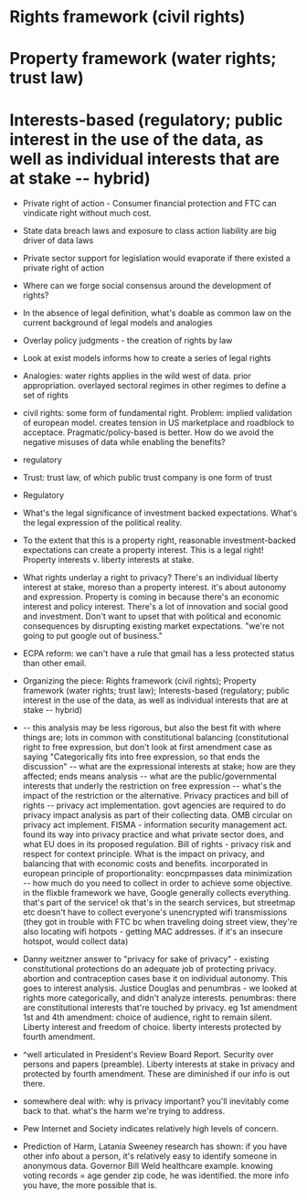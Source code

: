# Rights framework (civil rights)
# Property framework (water rights; trust law)
# Interests-based (regulatory; public interest in the use of the data, as well as individual interests that are at stake -- hybrid)

* Private right of action - Consumer financial protection and FTC can vindicate right without much cost. 
* State data breach laws and exposure to class action liability are big driver of data laws
* Private sector support for legislation would evaporate if there existed a private right of action
* Where can we forge social consensus around the development of rights? 
* In the absence of legal definition, what's doable as common law on the current background of legal models and analogies
* Overlay policy judgments - the creation of rights by law
* Look at exist models informs how to create a series of legal rights
* Analogies: water rights applies in the wild west of data. prior appropriation. overlayed sectoral regimes in other regimes to define a set of rights
* civil rights: some form of fundamental right. Problem: implied validation of european model. creates tension in US marketplace and roadblock to acceptace. Pragmatic/policy-based is better. How do we avoid the negative misuses of data while enabling the benefits? 
* regulatory
* Trust: trust law, of which public trust company is one form of trust
* Regulatory
* What's the legal significance of investment backed expectations. What's the legal expression of the political reality. 
* To the extent that this is a property right, reasonable investment-backed expectations can create a property interest. This is a legal right! Property interests v. liberty interests at stake. 
* What rights underlay a right to privacy? There's an individual liberty interest at stake, moreso than a property interest. it's about autonomy and expression. Property is coming in because there's an economic interest and policy interest. There's a lot of innovation and social good and investment. Don't want to upset that with political and economic consequences by disrupting existing market expectations. "we're not going to put google out of business."
* ECPA reform: we can't have a rule that gmail has a less protected status than other email. 

* Organizing the piece: Rights framework (civil rights); Property framework (water rights; trust law); Interests-based (regulatory; public interest in the use of the data, as well as individual interests that are at stake -- hybrid) 


* -- this analysis may be less rigorous, but also the best fit with where things are; lots in common with constitutional balancing (constitutional right to free expression, but don't look at first amendment case as saying "Categorically fits into free expression, so that ends the discussion" -- what are the expressional interests at stake; how are they affected; ends means analysis -- what are the public/governmental interests that underly the restriction on free expression -- what's the impact of the restriction or the alternative. Privacy practices and bill of rights -- privacy act implementation. govt agencies are required to do privacy impact analysis as part of their collecting data. OMB circular on privacy act implement. FISMA - information security management act. found its way into privacy practice and what private sector does, and what EU does in its proposed regulation. Bill of rights - privacy risk and respect for context principle. What is the impact on privacy, and balancing that with economic costs and benefits. incorporated in european principle of proportionality: eoncpmpasses data minimization -- how much do you need to collect in order to achieve some objective. in the flixble framework we have, Google generally collects everything. that's part of the service! ok that's in the search services, but streetmap etc doesn't have to collect everyone's unencrypted wifi transmissions (they got in trouble with FTC bc when traveling doing street view, they're also locating wifi hotpots - getting MAC addresses. if it's an insecure hotspot, would collect data)
* Danny weitzner answer to "privacy for sake of privacy" - existing constitutional protections do an adequate job of protecting privacy. abortion and contraception cases base it on individual autonomy. This goes to interest analysis. Justice Douglas and penumbras - we looked at rights more categorically, and didn't analyze interests. penumbras: there are constitutional interests that're touched by privacy. eg 1st amendment 1st and 4th amendment: choice of audience, right to remain silent. Liberty interest and freedom of choice. liberty interests protected by fourth amendment. 
* ^well articulated in President's Review Board Report. Security over persons and papers (preamble). Liberty interests at stake in privacy and protected by fourth amendment. These are diminished if our info is out there. 
* somewhere deal with: why is privacy important? you'll inevitably come back to that. what's the harm we're trying to address. 
* Pew Internet and Society indicates relatively high levels of concern. 
* Prediction of Harm, Latania Sweeney research has shown: if you have other info about a person, it's relatively easy to identify someone in anonymous data. Governor Bill Weld healthcare example. knowing voting records = age gender zip code, he was identified. the more info you have, the more possible that is. 
